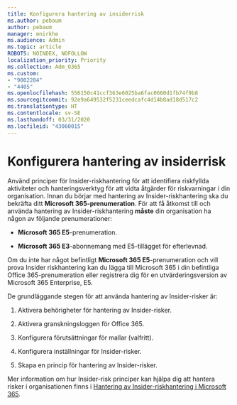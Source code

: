 ```yaml
---
title: Konfigurera hantering av insiderrisk
ms.author: pebaum
author: pebaum
manager: mnirkhe
ms.audience: Admin
ms.topic: article
ROBOTS: NOINDEX, NOFOLLOW
localization_priority: Priority
ms.collection: Adm_O365
ms.custom:
- "9002284"
- "4405"
ms.openlocfilehash: 556150c41ccf363e6025ba6fac0660d1fb74f9b8
ms.sourcegitcommit: 92e9a649532f5231ceedcafc4d14b8ad18d517c2
ms.translationtype: HT
ms.contentlocale: sv-SE
ms.lasthandoff: 03/31/2020
ms.locfileid: "43060015"
---
```

# <a name="set-up-insider-risk-management"></a>Konfigurera hantering av insiderrisk

Använd principer för Insider-riskhantering för att identifiera riskfyllda aktiviteter och hanteringsverktyg för att vidta åtgärder för riskvarningar i din organisation. Innan du börjar med hantering av Insider-riskhantering ska du bekräfta ditt **Microsoft 365-prenumeration**. För att få åtkomst till och använda hantering av Insider-riskhantering **måste** din organisation ha någon av följande prenumerationer:

- **Microsoft 365 E5**-prenumeration.

- **Microsoft 365 E3**-abonnemang med E5-tillägget för efterlevnad.

Om du inte har något befintligt **Microsoft 365 E5**-prenumeration och vill prova Insider riskhantering kan du lägga till Microsoft 365 i din befintliga Office 365-prenumeration eller registrera dig för en utvärderingsversion av Microsoft 365 Enterprise, E5.

De grundläggande stegen för att använda hantering av Insider-risker är:

1. Aktivera behörigheter för hantering av Insider-risker.

2. Aktivera granskningsloggen för Office 365.

3. Konfigurera förutsättningar för mallar (valfritt).

4. Konfigurera inställningar för Insider-risker.

5. Skapa en princip för hantering av Insider-risker.

Mer information om hur Insider-risk principer kan hjälpa dig att hantera risker i organisationen finns i [Hantering av Insider-riskhantering i Microsoft 365](https://go.microsoft.com/fwlink/?linkid=2123907).
